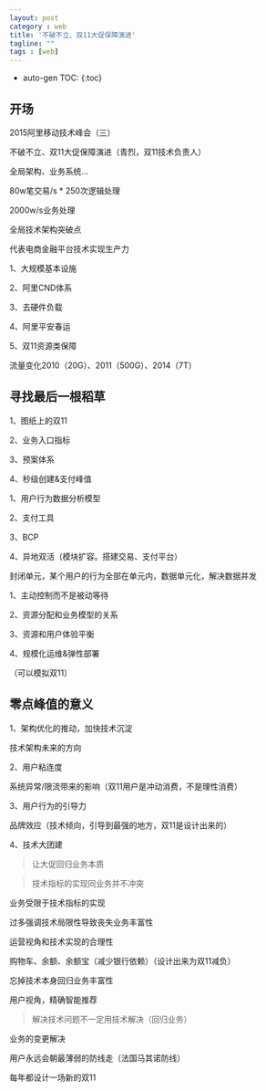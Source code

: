 ```yaml
---
layout: post
category : web
title: '不破不立、双11大促保障演进'
tagline: ""
tags : [web]
---
```


* auto-gen TOC:
{:toc}

## 开场

2015阿里移动技术峰会（三）

不破不立、双11大促保障演进（青烈，双11技术负责人）

全局架构、业务系统...

80w笔交易/s * 250次逻辑处理

2000w/s业务处理

<!--break-->

全局技术架构突破点

代表电商金融平台技术实现生产力

1、大规模基本设施

2、阿里CND体系

3、去硬件负载

4、阿里平安春运

5、双11资源类保障

流量变化2010（20G）、2011（500G）、2014（7T）

## 寻找最后一根稻草

1、图纸上的双11

2、业务入口指标

3、预案体系

4、秒级创建&支付峰值

1、用户行为数据分析模型

2、支付工具

3、BCP

4、异地双活（模块扩容。搭建交易、支付平台）

封闭单元，某个用户的行为全部在单元内，数据单元化，解决数据并发

1、主动控制而不是被动等待

2、资源分配和业务模型的关系

3、资源和用户体验平衡

4、规模化运维&弹性部署

（可以模拟双11）

## 零点峰值的意义

1、架构优化的推动，加快技术沉淀

技术架构未来的方向

2、用户粘连度

系统异常/限流带来的影响（双11用户是冲动消费，不是理性消费）

3、用户行为的引导力

品牌效应（技术倾向，引导到最强的地方，双11是设计出来的）

4、技术大团建


> 让大促回归业务本质

> 技术指标的实现同业务并不冲突

业务受限于技术指标的实现

过多强调技术局限性导致丧失业务丰富性

运营视角和技术实现的合理性

购物车、余额、余额宝（减少银行依赖）（设计出来为双11减负）

忘掉技术本身回归业务丰富性

用户视角，精确智能推荐

> 解决技术问题不一定用技术解决（回归业务）

业务的变更解决

用户永远会朝最薄弱的防线走（法国马其诺防线）

每年都设计一场新的双11